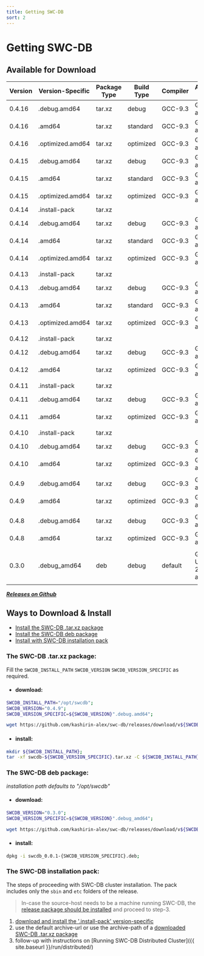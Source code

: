 ```yaml
---
title: Getting SWC-DB
sort: 2
---
```


# Getting SWC-DB

## Available for Download 

|   Version   |   Version-Specific    |  Package Type     |     Build Type    | Compiler    | Architectures / Platforms           | Link           |
|     ---     |          ---          |       ---         |        ---        |     ---     | ---                                 |  ---           |
| 0.4.16      | .debug.amd64          | tar.xz            | debug             | GCC-9.3     | GLIBC-2.27 amd64                    | [download](https://github.com/kashirin-alex/swc-db/releases/download/v0.4.16/swcdb-0.4.16.debug.amd64.tar.xz) |
| 0.4.16      | .amd64                | tar.xz            | standard          | GCC-9.3     | GLIBC-2.27 amd64                    | [download](https://github.com/kashirin-alex/swc-db/releases/download/v0.4.16/swcdb-0.4.16.amd64.tar.xz) |
| 0.4.16      | .optimized.amd64      | tar.xz            | optimized         | GCC-9.3     | GLIBC-2.27 amd64                    | [download](https://github.com/kashirin-alex/swc-db/releases/download/v0.4.16/swcdb-0.4.16.optimized.amd64.tar.xz) |
| 0.4.15      | .debug.amd64          | tar.xz            | debug             | GCC-9.3     | GLIBC-2.27 amd64                    | [download](https://github.com/kashirin-alex/swc-db/releases/download/v0.4.15/swcdb-0.4.15.debug.amd64.tar.xz) |
| 0.4.15      | .amd64                | tar.xz            | standard          | GCC-9.3     | GLIBC-2.27 amd64                    | [download](https://github.com/kashirin-alex/swc-db/releases/download/v0.4.15/swcdb-0.4.15.amd64.tar.xz) |
| 0.4.15      | .optimized.amd64      | tar.xz            | optimized         | GCC-9.3     | GLIBC-2.27 amd64                    | [download](https://github.com/kashirin-alex/swc-db/releases/download/v0.4.15/swcdb-0.4.15.optimized.amd64.tar.xz) |
| 0.4.14      | .install-pack         | tar.xz            |                   |             |                                     | [download](https://github.com/kashirin-alex/swc-db/releases/download/v0.4.14/swcdb-0.4.14.install-pack.tar.xz) |
| 0.4.14      | .debug.amd64          | tar.xz            | debug             | GCC-9.3     | GLIBC-2.27 amd64                    | [download](https://github.com/kashirin-alex/swc-db/releases/download/v0.4.14/swcdb-0.4.14.debug.amd64.tar.xz) |
| 0.4.14      | .amd64                | tar.xz            | standard          | GCC-9.3     | GLIBC-2.27 amd64                    | [download](https://github.com/kashirin-alex/swc-db/releases/download/v0.4.14/swcdb-0.4.14.amd64.tar.xz) |
| 0.4.14      | .optimized.amd64      | tar.xz            | optimized         | GCC-9.3     | GLIBC-2.27 amd64                    | [download](https://github.com/kashirin-alex/swc-db/releases/download/v0.4.14/swcdb-0.4.14.optimized.amd64.tar.xz) |
|             |                       |                   |                   |             |                                     |                 |
| 0.4.13      | .install-pack         | tar.xz            |                   |             |                                     | [download](https://github.com/kashirin-alex/swc-db/releases/download/v0.4.13/swcdb-0.4.13.install-pack.tar.xz) |
| 0.4.13      | .debug.amd64          | tar.xz            | debug             | GCC-9.3     | GLIBC-2.27 amd64                    | [download](https://github.com/kashirin-alex/swc-db/releases/download/v0.4.13/swcdb-0.4.13.debug.amd64.tar.xz) |
| 0.4.13      | .amd64                | tar.xz            | standard          | GCC-9.3     | GLIBC-2.27 amd64                    | [download](https://github.com/kashirin-alex/swc-db/releases/download/v0.4.13/swcdb-0.4.13.amd64.tar.xz) |
| 0.4.13      | .optimized.amd64      | tar.xz            | optimized         | GCC-9.3     | GLIBC-2.27 amd64                    | [download](https://github.com/kashirin-alex/swc-db/releases/download/v0.4.13/swcdb-0.4.13.optimized.amd64.tar.xz) |
|             |                       |                   |                   |             |                                     |                 |
| 0.4.12      | .install-pack         | tar.xz            |                   |             |                                     | [download](https://github.com/kashirin-alex/swc-db/releases/download/v0.4.12/swcdb-0.4.12.install-pack.tar.xz) |
| 0.4.12      | .debug.amd64          | tar.xz            | debug             | GCC-9.3     | GLIBC-2.27 amd64                    | [download](https://github.com/kashirin-alex/swc-db/releases/download/v0.4.12/swcdb-0.4.12.debug.amd64.tar.xz) |
| 0.4.12      | .amd64                | tar.xz            | optimized         | GCC-9.3     | GLIBC-2.27 amd64                    | [download](https://github.com/kashirin-alex/swc-db/releases/download/v0.4.12/swcdb-0.4.12.amd64.tar.xz) |
|             |                       |                   |                   |             |                                     |                 |
| 0.4.11      | .install-pack         | tar.xz            |                   |             |                                     | [download](https://github.com/kashirin-alex/swc-db/releases/download/v0.4.11/swcdb-0.4.11.install-pack.tar.xz) |
| 0.4.11      | .debug.amd64          | tar.xz            | debug             | GCC-9.3     | GLIBC-2.27 amd64                    | [download](https://github.com/kashirin-alex/swc-db/releases/download/v0.4.11/swcdb-0.4.11.debug.amd64.tar.xz) |
| 0.4.11      | .amd64                | tar.xz            | optimized         | GCC-9.3     | GLIBC-2.27 amd64                    | [download](https://github.com/kashirin-alex/swc-db/releases/download/v0.4.11/swcdb-0.4.11.amd64.tar.xz) |
|             |                       |                   |                   |             |                                     |                 |
| 0.4.10      | .install-pack         | tar.xz            |                   |             |                                     | [download](https://github.com/kashirin-alex/swc-db/releases/download/v0.4.10/swcdb-0.4.10.install-pack.tar.xz) |
| 0.4.10      | .debug.amd64          | tar.xz            | debug             | GCC-9.3     | GLIBC-2.27 amd64                    | [download](https://github.com/kashirin-alex/swc-db/releases/download/v0.4.10/swcdb-0.4.10.debug.amd64.tar.xz) |
| 0.4.10      | .amd64                | tar.xz            | optimized         | GCC-9.3     | GLIBC-2.27 amd64                    | [download](https://github.com/kashirin-alex/swc-db/releases/download/v0.4.10/swcdb-0.4.10.amd64.tar.xz) |
|             |                       |                   |                   |             |                                     |                 |
| 0.4.9       | .debug.amd64          | tar.xz            | debug             | GCC-9.3     | GLIBC-2.27 amd64                    | [download](https://github.com/kashirin-alex/swc-db/releases/download/v0.4.9/swcdb-0.4.9.debug.amd64.tar.xz) |
| 0.4.9       | .amd64                | tar.xz            | optimized         | GCC-9.3     | GLIBC-2.27 amd64                    | [download](https://github.com/kashirin-alex/swc-db/releases/download/v0.4.9/swcdb-0.4.9.amd64.tar.xz) |
|             |                       |                   |                   |             |                                     |                 |
| 0.4.8       | .debug.amd64          | tar.xz            | debug             | GCC-9.3     | GLIBC-2.27 amd64                    | [download](https://github.com/kashirin-alex/swc-db/releases/download/v0.4.8/swcdb-0.4.8.debug.amd64.tar.xz) |
| 0.4.8       | .amd64                | tar.xz            | optimized         | GCC-9.3     | GLIBC-2.27 amd64                    | [download](https://github.com/kashirin-alex/swc-db/releases/download/v0.4.8/swcdb-0.4.8.amd64.tar.xz) |
|             |                       |                   |                   |             |                                     |                 |
| 0.3.0       | .debug_amd64          | deb               | debug             | default     | GLIBC-2.28 Ubuntu-20.04LTS amd64    | [download](https://github.com/kashirin-alex/swc-db/releases/download/v0.3.0/swcdb_0.0.1-0.3.0.debug_amd64.deb) |
|             |                       |                   |                   |             |                                     |                 |


_**[Releases on Github](https://github.com/kashirin-alex/swc-db/releases)**_




## Ways to Download & Install

* [Install the SWC-DB .tar.xz package](#the-swc-db-tarxz-package)
* [Install the SWC-DB deb package](#the-swc-db-deb-package)
* [Install with SWC-DB installation pack](#the-swc-db-installation-pack)


### The SWC-DB .tar.xz package:

Fill the ```SWCDB_INSTALL_PATH``` ```SWCDB_VERSION``` ```SWCDB_VERSION_SPECIFIC``` as required.

* #### download: 

```bash
SWCDB_INSTALL_PATH="/opt/swcdb";
SWCDB_VERSION="0.4.9";
SWCDB_VERSION_SPECIFIC=${SWCDB_VERSION}".debug.amd64";

wget https://github.com/kashirin-alex/swc-db/releases/download/v${SWCDB_VERSION}/swcdb-${SWCDB_VERSION_SPECIFIC}.tar.xz;
```

* #### install: 

```bash
mkdir ${SWCDB_INSTALL_PATH};
tar -xf swcdb-${SWCDB_VERSION_SPECIFIC}.tar.xz -C ${SWCDB_INSTALL_PATH};
```


### The SWC-DB deb package:

_installation path defaults to "/opt/swcdb"_


* #### download: 

```bash
SWCDB_VERSION="0.3.0";
SWCDB_VERSION_SPECIFIC=${SWCDB_VERSION}".debug_amd64";

wget https://github.com/kashirin-alex/swc-db/releases/download/v${SWCDB_VERSION}/swcdb_0.0.1-${SWCDB_VERSION_SPECIFIC}.deb;
```

* #### install: 

```bash
dpkg -i swcdb_0.0.1-{SWCDB_VERSION_SPECIFIC}.deb;
```


### The SWC-DB installation pack:
The steps of proceeding with SWC-DB cluster installation. The pack includes only the `sbin` and `etc` folders of the release.

> In-case the source-host needs to be a machine running SWC-DB, the [release package should be installed](#the-swc-db-tarxz-package) and proceed to step-3.

1. [download and install the '.install-pack' version-specific](#download)
2. use the default archive-url or use the archive-path of a [downloaded SWC-DB .tar.xz package](#download)
3. follow-up with instructions on [Running SWC-DB Distributed Cluster]({{ site.baseurl }}/run/distributed/)
